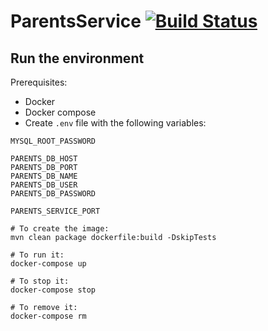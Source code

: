 # ParentsService [![Build Status](https://travis-ci.org/Chroma-Kids/ParentsService.svg?branch=master)](https://travis-ci.org/Chroma-Kids/ParentsService)

## Run the environment
Prerequisites:
- Docker
- Docker compose
- Create `.env` file with the following variables:
```
MYSQL_ROOT_PASSWORD
   
PARENTS_DB_HOST
PARENTS_DB_PORT
PARENTS_DB_NAME
PARENTS_DB_USER
PARENTS_DB_PASSWORD

PARENTS_SERVICE_PORT
```
```shell
# To create the image:
mvn clean package dockerfile:build -DskipTests

# To run it:
docker-compose up

# To stop it:
docker-compose stop

# To remove it:
docker-compose rm
```
